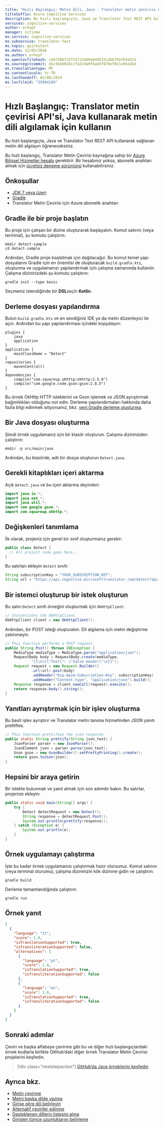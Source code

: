 ```yaml
---
title: "Hızlı Başlangıç: Metin dili, Java - Translator metin çevirisi API'si algılayın"
titleSuffix: Azure Cognitive Services
description: Bu hızlı başlangıçta, Java ve Translator Text REST API kullanarak sağlanan metin dili algılayın öğreneceksiniz.
services: cognitive-services
author: erhopf
manager: nitinme
ms.service: cognitive-services
ms.subservice: translator-text
ms.topic: quickstart
ms.date: 12/03/2018
ms.author: erhopf
ms.openlocfilehash: c40736bf22f53723a69a649215cdbb79a703e515
ms.sourcegitcommit: d1c5b4d9a5ccfa2c9a9f4ae5f078ef8c1c04a3b4
ms.translationtype: MT
ms.contentlocale: tr-TR
ms.lasthandoff: 02/08/2019
ms.locfileid: "55964109"
---
```

# <a name="quickstart-use-the-translator-text-api-to-detect-text-language-using-java"></a>Hızlı Başlangıç: Translator metin çevirisi API'si, Java kullanarak metin dili algılamak için kullanın

Bu hızlı başlangıçta, Java ve Translator Text REST API kullanarak sağlanan metin dili algılayın öğreneceksiniz.

Bu hızlı başlangıç, Translator Metin Çevirisi kaynağına sahip bir [Azure Bilişsel Hizmetler hesabı](https://docs.microsoft.com/azure/cognitive-services/cognitive-services-apis-create-account) gerektirir. Bir hesabınız yoksa, abonelik anahtarı almak için [ücretsiz deneme sürümünü](https://azure.microsoft.com/try/cognitive-services/) kullanabilirsiniz.

## <a name="prerequisites"></a>Önkoşullar

* [JDK 7 veya üzeri](https://www.oracle.com/technetwork/java/javase/downloads/index.html)
* [Gradle](https://gradle.org/install/)
* Translator Metin Çevirisi için Azure abonelik anahtarı

## <a name="initialize-a-project-with-gradle"></a>Gradle ile bir proje başlatın

Bu proje için çalışan bir dizine oluşturarak başlayalım. Komut satırını (veya terminal), şu komutu çalıştırın:

```console
mkdir detect-sample
cd detect-sample
```

Ardından, Gradle proje başlatmak için dağıtacağız. Bu komut temel yapı dosyalarını Gradle için en önemlisi de oluşturacak `build.gradle.kts`, oluşturma ve uygulamanızı yapılandırmak için çalışma zamanında kullanılır. Çalışma dizininizdeki şu komutu çalıştırın:

```console
gradle init --type basic
```

Seçmeniz istendiğinde bir **DSL**seçin **Kotlin**.

## <a name="configure-the-build-file"></a>Derleme dosyası yapılandırma

Bulun `build.gradle.kts` ve en sevdiğiniz IDE ya da metin düzenleyici ile açın. Ardından bu yapı yapılandırması içindeki kopyalayın:

```
plugins {
    java
    application
}
application {
    mainClassName = "Detect"
}
repositories {
    mavenCentral()
}
dependencies {
    compile("com.squareup.okhttp:okhttp:2.5.0")
    compile("com.google.code.gson:gson:2.8.5")
}
```

Bu örnek OkHttp HTTP isteklerini ve Gson işlemek ve JSON ayrıştırmak bağımlılıkları olduğunu not edin. Derleme yapılandırmaları hakkında daha fazla bilgi edinmek istiyorsanız, bkz. [yeni Gradle derleme oluşturma](https://guides.gradle.org/creating-new-gradle-builds/).

## <a name="create-a-java-file"></a>Bir Java dosyası oluşturma

Şimdi örnek uygulamanız için bir klasör oluşturun. Çalışma dizininizden çalıştırın:

```console
mkdir -p src/main/java
```

Ardından, bu klasörde, adlı bir dosya oluşturun `Detect.java`.

## <a name="import-required-libraries"></a>Gerekli kitaplıkları içeri aktarma

Açık `Detect.java` ve bu içeri aktarma deyimleri:

```java
import java.io.*;
import java.net.*;
import java.util.*;
import com.google.gson.*;
import com.squareup.okhttp.*;
```


## <a name="define-variables"></a>Değişkenleri tanımlama

İlk olarak, projeniz için genel bir sınıf oluşturmanız gerekir:

```java
public class Detect {
  // All project code goes here...
}
```

Bu satırları ekleyin `Detect` sınıfı:

```java
String subscriptionKey = "YOUR_SUBSCRIPTION_KEY";
String url = "https://api.cognitive.microsofttranslator.com/detect?api-version=3.0";
```

## <a name="create-a-client-and-build-a-request"></a>Bir istemci oluşturup bir istek oluşturun

Bu satırı `Detect` sınıfı örneğini oluşturmak için `OkHttpClient`:

```java
// Instantiates the OkHttpClient.
OkHttpClient client = new OkHttpClient();
```

Ardından, bir POST isteği oluşturalım. Dil algılama için metni değiştirme çekinmeyin.

```java
// This function performs a POST request.
public String Post() throws IOException {
    MediaType mediaType = MediaType.parse("application/json");
    RequestBody body = RequestBody.create(mediaType,
            "[{\n\t\"Text\": \"Salve mondo!\"\n}]");
    Request request = new Request.Builder()
            .url(url).post(body)
            .addHeader("Ocp-Apim-Subscription-Key", subscriptionKey)
            .addHeader("Content-type", "application/json").build();
    Response response = client.newCall(request).execute();
    return response.body().string();
}
```

## <a name="create-a-function-to-parse-the-response"></a>Yanıtları ayrıştırmak için bir işlev oluşturma

Bu basit işlev ayrıştırır ve Translator metin tanıma hizmetinden JSON yanıtı prettifies.

```java
// This function prettifies the json response.
public static String prettify(String json_text) {
    JsonParser parser = new JsonParser();
    JsonElement json = parser.parse(json_text);
    Gson gson = new GsonBuilder().setPrettyPrinting().create();
    return gson.toJson(json);
}
```

## <a name="put-it-all-together"></a>Hepsini bir araya getirin

Bir istekte bulunmak ve yanıt almak için son adımdır bakın. Bu satırlar, projenize ekleyin:

```java
public static void main(String[] args) {
    try {
        Detect detectRequest = new Detect();
        String response = detectRequest.Post();
        System.out.println(prettify(response));
    } catch (Exception e) {
        System.out.println(e);
    }
}
```

## <a name="run-the-sample-app"></a>Örnek uygulamayı çalıştırma

İşte bu kadar örnek uygulamanızı çalıştırmak hazır olursunuz. Komut satırını (veya terminal oturumu), çalışma dizininizin kök dizinine gidin ve çalıştırın:

```console
gradle build
```

Derleme tamamlandığında çalıştırın:

```console
gradle run
```

## <a name="sample-response"></a>Örnek yanıt

```json
[
  {
    "language": "it",
    "score": 1.0,
    "isTranslationSupported": true,
    "isTransliterationSupported": false,
    "alternatives": [
      {
        "language": "pt",
        "score": 1.0,
        "isTranslationSupported": true,
        "isTransliterationSupported": false
      },
      {
        "language": "en",
        "score": 1.0,
        "isTranslationSupported": true,
        "isTransliterationSupported": false
      }
    ]
  }
]
```

## <a name="next-steps"></a>Sonraki adımlar

Çeviri ve başka alfabeye çevirme gibi bu ve diğer hızlı başlangıçlardaki örnek kodlarla birlikte GitHub’daki diğer örnek Translator Metin Çevirisi projelerini keşfedin.

> [!div class="nextstepaction"]
> [GitHub’da Java örneklerini keşfedin](https://aka.ms/TranslatorGitHub?type=&language=java)

## <a name="see-also"></a>Ayrıca bkz.

* [Metin çevirme](quickstart-java-translate.md)
* [Metni başka dilde yazma](quickstart-java-transliterate.md)
* [Girişe göre dili belirleyin](quickstart-java-detect.md)
* [Alternatif çeviriler edinme](quickstart-java-dictionary.md)
* [Desteklenen dillerin listesini alma](quickstart-java-languages.md)
* [Girişten tümce uzunluklarını belirleme](quickstart-java-sentences.md)
